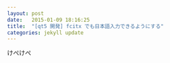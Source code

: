 ```yaml
---
layout: post
date:   2015-01-09 18:16:25
title:  "[qt5 開発] fcitx でも日本語入力できるようにする"
categories: jekyll update
---
```


けぺけぺ
